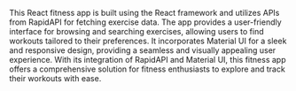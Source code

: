 This React fitness app is built using the React framework and utilizes APIs from RapidAPI for fetching exercise data. 
The app provides a user-friendly interface for browsing and searching exercises, allowing users to find workouts tailored to their preferences. 
It incorporates Material UI for a sleek and responsive design, providing a seamless and visually appealing user experience. 
With its integration of RapidAPI and Material UI, this fitness app offers a comprehensive solution for fitness enthusiasts to explore and track their workouts with ease.





